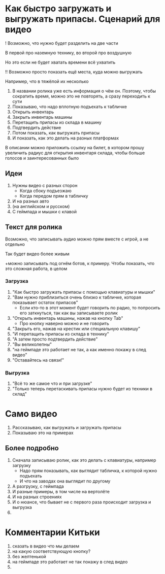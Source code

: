 # Как быстро загружать и выгружать припасы. Сценарий для видео

! Возможно, что нужно будет разделить на две части

В первой про наземную технику, во второй про воздушную

Но это если не будет хватать времени всё ухватить


!! Возможно просто показать ещё места, куда можно выгружать

Например, что в тяжёлой их несколько

1. В названии ролика уже есть информация о чём он. Поэтому, чтобы сократить время, можно это не повторять, а сразу переходить к сути
2. Показываю, что надо вплотную подъехать к табличке
3. Открыть инвентарь
4. Закрыть инвентарь машины
5. Перетащить припасы из склада в машину
6. Подтвердить действие
7. Потом показать, как выгружать припасы
8. И показать, как это делать на разных платформах

В описании можно приложить ссылку на билет, в котором прошу увеличить радиус для открытия инвентаря склада, чтобы больше голосов и заинтересованных было

## Идеи
1. Нужны видео с разных сторон
   - Когда сбоку подъезжаю
   - Когда передом прям в табличку
2. И на разных авто
3. (на английском и русском)
4. С геймпада и мышки с клавой



## Текст для ролика
Возможно, что записывать аудио можно прям вместе с игрой, а не отдельно

Так будет видео более живым

+можно записывать под огнём ботов, к примеру. Чтобы показать, что это сложная работа, в целом

### Загрузка
1. "Как быстро загружать припасы с помощью клавиатуры и мышки"
2. "Вам нужно приблизиться очень близко к табличке, которая показывает остаток припасов"
   - Если кто-то в этот момент будет говорить по радио, то попросить его заткнуться, так как вы записываете ролик
4. "Открыть инвентарь машины, нажав на кнопку Tab"
   - Про кнопку наверно можно и не говорить
5. "Закрыть его, нажав на крестик или специальную клавишу"
6. "И перетащить припасы из склада в технику"
7. "А затем просто подтвердить действие"
8. "Вы великолепны"
9. "на геймпаде это работает не так, а как именно покажу в след видео"
10. "Оставайтесь на связи!"

### Выгрузка
1. "Всё то же самое что и при загрузке"
2. "Только теперь перетаскивать припасы нужно будет из техники в склад"

# Само видео
1. Рассказываю, как выгружать и загружать припасы
2. Показываю это на примерах

## Более подробно
1. Сначала записываю ролик, как это делать с клавиатуры, например загрузку
   - Надо прям показывать, как выглядит табличка, к которой нужно подъехать
   - И что на заводах она выглядит по другому
2. А разгрузку, с геймпада
3. И разные примеры, в том числе на вертолёте
4. И на разных строениях
5. И о нюансе, что бывает не с первого раза происходит загрузка и выгрузка
6. 

# Комментарии Китьки
1. сказать в видео что мы делаем
2. на какую соответствующую кнопку?
3. без желтенькой
4. на геймпаде это работает не так покажу в след видео
5. 
